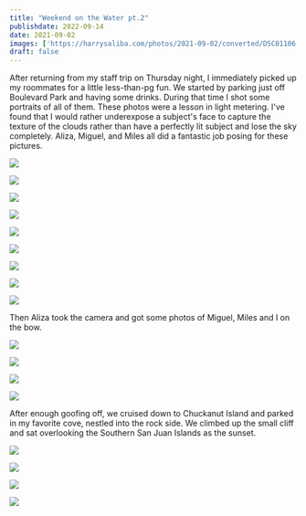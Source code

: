 ```yaml
---
title: "Weekend on the Water pt.2"
publishdate: 2022-09-14
date: 2021-09-02
images: ['https://harrysaliba.com/photos/2021-09-02/converted/DSC01106.jpg']
draft: false
---
```


After returning from my staff trip on Thursday night, I immediately picked up my roommates for a little less-than-pg fun.  We started by parking just off Boulevard Park and having some drinks.  During that time I shot some portraits of all of them.  These photos were a lesson in light metering.  I've found that I would rather underexpose a subject's face to capture the texture of the clouds rather than have a perfectly lit subject and lose the sky completely.  Aliza, Miguel, and Miles all did a fantastic job posing for these pictures.

![](https://harrysaliba.com/photos/2021-09-02/converted/DSC01053.jpg)

![](https://harrysaliba.com/photos/2021-09-02/converted/DSC01056.jpg)

![](https://harrysaliba.com/photos/2021-09-02/converted/DSC01059.jpg)

![](https://harrysaliba.com/photos/2021-09-02/converted/DSC01064.jpg)

![](https://harrysaliba.com/photos/2021-09-02/converted/DSC01069.jpg)

![](https://harrysaliba.com/photos/2021-09-02/converted/DSC01074.jpg)

![](https://harrysaliba.com/photos/2021-09-02/converted/DSC01078.jpg)

![](https://harrysaliba.com/photos/2021-09-02/converted/DSC01088.jpg)

![](https://harrysaliba.com/photos/2021-09-02/converted/DSC01106.jpg)

Then Aliza took the camera and got some photos of Miguel, Miles and I on the bow.

![](https://harrysaliba.com/photos/2021-09-02/converted/DSC01114.jpg)

![](https://harrysaliba.com/photos/2021-09-02/converted/DSC01116.jpg)

![](https://harrysaliba.com/photos/2021-09-02/converted/DSC01123.jpg)

![](https://harrysaliba.com/photos/2021-09-02/converted/DSC01126.jpg)

After enough goofing off, we cruised down to Chuckanut Island and parked in my favorite cove, nestled into the rock side.  We climbed up the small cliff and sat overlooking the Southern San Juan Islands as the sunset.

![](https://harrysaliba.com/photos/2021-09-02/converted/DSC01134.jpg)

![](https://harrysaliba.com/photos/2021-09-02/converted/DSC01137.jpg)

![](https://harrysaliba.com/photos/2021-09-02/converted/DSC01164.jpg)

![](https://harrysaliba.com/photos/2021-09-02/converted/DSC01178.jpg)

